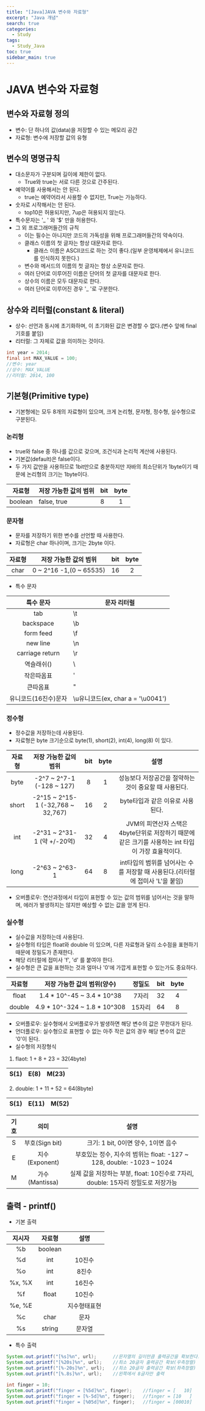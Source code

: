 ```yaml
---
title: "[Java]JAVA 변수와 자료형"
excerpt: "Java 개념"
search: true
categories:
  - Study
tags:
  - Study_Java
toc: true
sidebar_main: true
---
```


# JAVA 변수와 자료형

## 변수와 자료형 정의
- 변수: 단 하나의 값(data)을 저장할 수 있는 메모리 공간
- 자료형: 변수에 저장할 값의 유형

## 변수의 명명규칙
- 대소문자가 구분되며 길이에 제한이 없다.
  - True와 true는 서로 다른 것으로 간주된다.
- 예약어를 사용해서는 안 된다.
  - true는 예약어라서 사용할 수 없지만, True는 가능하다.
- 숫자로 시작해서는 안 된다.
  - top10은 허용되지만, 7up은 혀용되지 않는다.
- 특수문자는 '_ ' 와 '$' 만을 허용한다.
- 그 외 프로그래머들간의 규칙
  - 이는 필수는 아니지만 코드의 가독성을 위해 프로그래머들간의 약속이다.
  - 클래스 이름의 첫 글자는 항상 대문자로 한다.
    - 클래스 이름은 ASCII코드로 하는 것이 좋다.(일부 운영체제에서 유니코드를 인식하지 못한다.)
  - 변수와 메서드의 이름의 첫 글자는 항상 소문자로 한다.
  - 여러 단어로 이루어진 이름은 단어의 첫 글자를 대문자로 한다.
  - 상수의 이름은 모두 대문자로 한다.
  - 여러 단어로 이루어진 경우 '_ '로 구분한다.

## 상수와 리터럴(constant & literal)
- 상수: 선언과 동시에 초기화하며, 이 초기화된 값은 변경할 수 없다.(변수 앞에 final 기호를 붙임)
- 리터럴: 그 자체로 값을 의미하는 것이다.

```java
int year = 2014;
final int MAX_VALUE = 100;
//변수: year
//상수: MAX_VALUE
//리터럴: 2014, 100
```

## 기본형(Primitive type)
- 기본형에는 모두 8개의 자료형이 있으며, 크게 논리형, 문자형, 정수형, 실수형으로 구분된다.

### 논리형
- true와 false 중 하나를 값으로 갖으며, 조건식과 논리적 계산에 사용된다.
- 기본값(default)은 false이다.
- 두 가지 값만을 사용하므로 1bit만으로 충분하지만 자바의 최소단위가 1byte이기 때문에 논리형의 크기는 1byte이다.

|  자료형 | 저장 가능한 값의 범위 | bit | byte |
|:-------:|-----------------------|-----|:----:|
| boolean | false, true           | 8   |   1  |

### 문자형
- 문자를 저장하기 위한 변수를 선언할 때 사용한다.
- 자료형은 char 하나이며, 크기는 2byte 이다.

| 자료형 | 저장 가능한 값의 범위   | bit | byte |
|:------:|-------------------------|-----|:----:|
| char   | 0 ~ 2^16 -1,(0 ~ 65535) | 16  |   2  |

- 특수 문자

|       특수 문자      | 문자 리터럴                       |
|:--------------------:|-----------------------------------|
| tab                  | \t                                |
| backspace            | \b                                |
| form feed            | \f                                |
| new line             | \n                                |
| carriage return      | \r                                |
| 역슬래쉬(\)          | \\                                |ㅅ
| 작은따옴표           | \'                                |
| 큰따옴표             | \"                                |
| 유니코드(16진수)문자 | \u유니코드(ex, char a = '\u0041') |

### 정수형
- 정수값을 저장하는데 사용된다.
- 자료형은 byte 크기순으로 byte(1), short(2), int(4), long(8) 이 있다.

| 자료형 |       저장 가능한 값의 범위       | bit | byte |                                                설명                                                |
|:------:|:---------------------------------:|:---:|:----:|:--------------------------------------------------------------------------------------------------:|
|  byte  |     -2^7 ~ 2^7-1 (-128 ~ 127)     |  8  |   1  | 성능보다 저장공간을 절약하는 것이 중요할 때 사용된다.                                              |
|  short | -2^15 ~ 2^15-1 (-32,768 ~ 32,767) |  16 |   2  | byte타입과 같은 이유로 사용된다.                                                                   |
|   int  |    -2^31 ~ 2^31-1 (약 +/-20억)    |  32 |   4  | JVM의 피연산자 스택은 4byte단위로 저장하기 때문에 같은 크기를 사용하는 int 타입이 가장 효율적이다. |
|  long  |           -2^63 ~ 2^63-1          |  64 |   8  | int타입의 범위를 넘어사는 수를 저장할 때 사용된다.(리터럴에 접미사 'L'을 붙임)                                                |

- 오버플로우: 연산과정에서 타입이 표현할 수 있는 값의 범위를 넘어서는 것을 말하며, 에러가 발생하지는 않지만 예상할 수 없는 값을 얻게 된다.

### 실수형
- 실수값을 저장하는데 사용된다.
- 실수형의 타입은 float와 double 이 있으며, 다른 자료형과 달리 소수점을 표현하기 때문에 정밀도가 존재한다.
- 해당 리터럴에 접미사 'f', 'd' 를 붙여야 한다.
- 실수형은 큰 값을 표현하는 것과 얼마나 '0'에 가깝게 표현할 수 있는가도 중요하다.

| 자료형 |  저장 가능한 값의 범위(양수) | 정밀도 | bit | byte |
|:------:|:----------------------------:|:------:|:---:|:----:|
|  float |  1.4 * 10^-45 ~ 3.4 * 10^38  |  7자리 |  32 |   4  |
| double | 4.9 * 10^-324 ~ 1.8 * 10^308 | 15자리 |  64 |   8  |

- 오버플로우: 실수형에서 오버플로우가 발생하면 해당 변수의 값은 무한대가 된다.
- 언더플로우: 실수형으로 표현할 수 없는 아주 작은 값의 경우 해당 변수의 값은 '0'이 된다.
- 실수형의 저장형식
1. flaot: 1 + 8 + 23 = 32(4byte)

| S(1) |      E(8)     |         M(23)         |
|:----:|:-------------:|:---------------------:|

2. double: 1 + 11 + 52 = 64(8byte)

| S(1) |        E(11)       |              M(52)              |
|:----:|:------------------:|:-------------------------------:|

| 기호 |      의미      |                                       설명                                       |
|:----:|:--------------:|:--------------------------------------------------------------------------------:|
|   S  | 부호(Sign bit) | 크기: 1 bit, 0이면 양수, 1이면 음수                                              |
|   E  | 지수(Exponent) | 부호있는 정수, 지수의 범위는 float: -127 ~ 128, double: -1023 ~ 1024             |
|   M  | 가수(Mantissa) | 실제 값을 저장하는 부분, float: 10진수로 7자리, double: 15자리 정밀도로 저장가능 |

## 출력 - printf()
- 기본 출력

| 지시자 |  자료형 |     설명     |
|:------:|:-------:|:------------:|
|   %b   | boolean |              |
|   %d   |   int   |    10진수    |
|   %o   |   int   |     8진수    |
| %x, %X |   int   |    16진수    |
|   %f   |  float  |    10진수    |
| %e, %E |         | 지수형태표현 |
|   %c   |   char  |     문자     |
|   %s   |  string |    문자열    |

- 특수 출력

```java
System.out.printf("[%s]%n", url);      //문자열의 길이만큼 출력공간을 확보한다.
System.out.printf("[%20s]%n", url);    //최소 20글자 출력공간 확보(우측정렬)
System.out.printf("[%-20s]%n", url);   //최소 20글자 출력공간 확보(좌측정렬)
System.out.printf("[%.8s]%n", url);    //왼쪽에서 8글자만 출력
```

```java
int finger = 10;
System.out.printf("finger = [%5d]%n", finger);    //finger = [   10]
System.out.printf("finger = [%-5d]%n", finger);   //finger = [10   ]
System.out.printf("finger = [%05d]%n", finger);   //finger = [00010]
```
